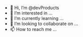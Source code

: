 - 👋 Hi, I’m @devProducts
- 👀 I’m interested in ...
- 🌱 I’m currently learning ...
- 💞️ I’m looking to collaborate on ...
- 📫 How to reach me ...

